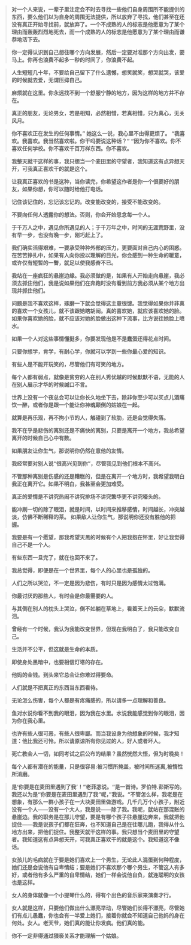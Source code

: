 >**对一个人来说，一辈子里注定会不时去寻找一些他们自身周围所不能提供的东西，要么他们以为自身的周围无法提供，所以放弃了寻找，他们甚至在还没有真正开始寻找前，就放弃了。一个不成熟的人的标志是他愿意为了某个理由而轰轰烈烈地死去，而一个成熟的人的标志是他愿意为了某个理由而谦恭地活下去。**


>**你一定得认识到自己想往哪个方向发展，然后一定要对准那个方向出发，要马上。你再也浪费不起多一秒的时间了，你浪费不起。**


>**人生短短几十年，不要给自己留下了什么遗憾，想笑就笑，想哭就哭，该爱的时候就去爱，无谓压抑自己。**


>**麻烦就在这里。你永远找不到一个舒服宁静的地方，因为这样的地方并不存在。**


>**真正的朋友，无论男女，若是相知，必然相惜，若真相惜，只为真心，无关风月。**


>**你不喜欢正在发生的任何事情。” 她这么一说，我心里不由得更烦了。 “我喜欢。我喜欢。我当然喜欢啦。你干吗要说这种话？” “因为你不喜欢。你不喜欢任何学校。你不喜欢千百万样东西。你不喜欢。** 


>**我整天就干这样的事，我只想当一个麦田里的守望者，我知道这有点异想天开，可我真正喜欢干的就是这个。**


>**让我真正喜欢的书是这种，当你读完，你希望这作者是你一个很要好的朋友，如果你想，你可以随时给他打电话。**


>**记住该记住的，忘记该忘记的。改变能改变的，接受不能改变的。**


>**不要向任何人透露你的想法。否则，你会开始思念每一个人。**


>**于千万人之中，遇见你所遇见的人；于千万年之中，时间的无涯荒野里，没有早一步，也没有晚一步，刚巧赶上了。**


>**我们确实活得艰难，一要承受种种外部的压力，更要面对自己内心的困惑。在苦苦挣扎中，如果有人向你投以理解的目光，你会感到一种生命的暖意，或许仅有短暂的一瞥，就足以使我感奋不已。**


>**我站在一座疯狂的悬崖边缘。我必须做的是，如果有人开始走向悬崖，我必须去抓住他们，我是说如果他们在奔跑时没有看到前方我必须从某个地方出现并抓住他们。**


>**问题是我不喜欢这样，琢磨一下就会觉得这主意很馊。我觉得如果你并非真的喜欢一个女孩儿，就不该跟她瞎胡闹。真的喜欢她，就应该喜欢她的脸。如果你喜欢她的脸，就不应该对她的脸做出这种下流事，比方说往她脸上喷水。**


>**如果一个人对这些事情懂挺多，你要发现他是不是蠢蛋还得花点时间。**


>**只要你想学，肯学，有耐心学，你就可以学到一些你最心爱的知识。**


>**有些人是不能开玩笑的，尽管他们有可笑的地方。**


>**每个人都有弱点，就像是贫穷的人在别人秀优越的时候默默不语，无能的人在别人展示才华的时候缄口不言。**


>**世界上没有一个夜总会可以让你长久地坐下去，除非你至少可以买点儿酒痛饮一醉，或者你是跟一个能让你神魂颠倒的姑娘在一起。**


>**就算是再乐观，再不拘小节的人，触碰到了软肋，还是会觉得失落。**


>**我不在乎是悲伤的离别还是不痛快的离别，只要是离开一个地方，我总希望离开的时候自己心中有数。**


>**如果朋友让你生气，那说明你仍然在意他的友情。**


>**我经常要对别人说“很高兴见到你”，尽管我见到他们根本不高兴。**


>**不管那种离别是伤感的还是糟糕的，但是在离开一个地方时，我希望我明白我正在离开它。如果不明白，我甚至会更加难受。**


>**真正的爱情是不讲究热闹不讲究排场不讲究繁华更不讲究嚎头的。**


>**能冲刷一切的除了眼泪，就是时间，以时间来推移感情，时间越长，冲突越淡，仿佛不断稀释的茶。**
>**如果敌人让你生气，那说明你还没有胜他的把握。**


>**我要是有一个愿望，那我希望天黑的时候有个人把我抱在怀里，好让我觉得自己不是一个人。**


>**有些东西一旦完了，就在也回不来了。**


>**我总觉得，即便是在一个世界里，每个人的心里也是孤独的。**


>**人们之所以哭泣，不一定是因为悲伤，有时只是因为感情太过饱满。**


>**你最讨厌的那些人，有时会是你最需要的人。**


>**与其倒在别人的枕头上哭泣，倒不如躺在草地上，看着天上的云朵，默默流泪。**


>**曾经有一个时候，我认为我能改变世界，但现在我明白了，我只能改变自己。**


>**生活并不公平，但这就是生命的本质。**


>**即使身处黑暗中，也要相信灯塔的存在。**


>**他妈的金钱。到头来它总会让你难过得要命。**


>**人们就是不把真正的东西当东西看待。**


>**无论怎么伤害，每个人都是有疼痛感的，所以请多一点理解和善良。**


>**鱼对水说你看不到我的眼泪，因为我在水里。水说我能感觉到你的眼泪，因为你在我心里。**


>**也许有些人很可恶，有些人很卑鄙。而当我设身为他想象的时候，我才知道：他比我还可怜。所以请原谅所有你见过的人，好人或者坏人。**


>**死亡教会人一切，如同考试之后公布的结果？虽然恍然大悟，但为时晚矣！**


>**每个人都有潜在的能量，只是很容易:被习惯所掩盖，被时间所迷离,被惰性所消磨。**


>**是‘你要是在麦田里遇到了我’！”老菲苾说。“是一首诗。罗伯特.彭斯写的。**
>**我还以为是“你要是在麦田里遇到了我”呢，”我说。“不管怎么样，我老是在想象，有那么一群小孩子在一大块麦田里做游戏。几千几万个小孩子，附近没有一个人——没有一个大人，我是说——除了我。我呢，就站在那混账的悬崖边。我的职务是在那儿守望，要是有哪个孩子往悬崖边奔来，我就把他捉住——我是说孩子们都在狂奔，也不知道自己是在往哪儿跑，我得从什么地方出来，把他们捉住。我整天就干这样的事。我只想当个麦田里的守望者。我知道这有点异想天开，可我真正喜欢干的就是这个。我知道这不像话。**


>**女孩儿的毛病就在于要是她们喜欢上一个男生，无论此人混蛋到何种程度，她们还是会说他有自卑情结；要是她们不喜欢那个哪个男生，不管这人有多好，或者他有多么严重的自卑情结，她们一样会说他自负，就连聪明的女孩也是这样。**


>**女人的身体就像一个小提琴什么的，得有个出色的音乐家来演奏才行。**


>**女人就是这样，只要他们做出什么漂亮举动，尽管她们长得不漂亮，尽管她们有点儿愚蠢，你也会有一半爱上她们，接着你就会不知道自己他妈的身在何处。女人。老天爷，她们真的能让你发疯。他们真的能。**


>**你不一定非得通过猥亵关系才能理解一个姑娘。**